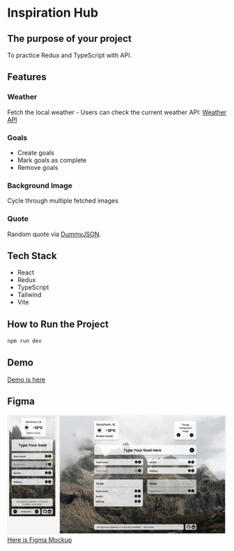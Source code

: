 # Inspiration Hub

## The purpose of your project

To practice Redux and TypeScript with API.

## Features

### Weather

Fetch the local weather - Users can check the current weather
API: [Weather API](https://www.weatherapi.com/)

### Goals

- Create goals
- Mark goals as complete
- Remove goals

### Background Image

Cycle through multiple fetched images

### Quote
Random quote via [DummyJSON](https://dummyjson.com/docs/quotes).

## Tech Stack

- React
- Redux
- TypeScript
- Tailwind
- Vite

## How to Run the Project

```bash
npm run dev
```

## Demo

[Demo is here](https://inspiration-hub-three.vercel.app)

## Figma

![screenshot](./src/assets/figma_mockup.png)
[Here is Figma Mockup](https://www.figma.com/design/FqOIghC8xOQT7G79WiBtGy/Inspiration-Hub?node-id=0-1&t=00c2HsxzJtL8hbx5-1)
